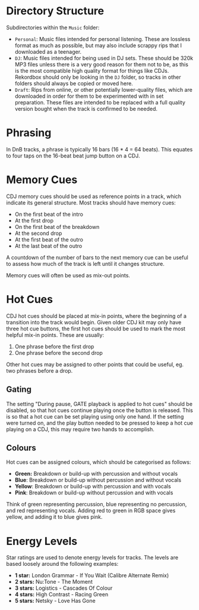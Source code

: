 # Directory Structure

Subdirectories within the `Music` folder:

* `Personal`: Music files intended for personal listening. These are lossless format as much as possible, but may also include scrappy rips that I downloaded as a teenager.
* `DJ`: Music files intended for being used in DJ sets. These should be 320k MP3 files unless there is a very good reason for them not to be, as this is the most compatible high quality format for things like CDJs. Rekordbox should only be looking in the `DJ` folder, so tracks in other folders should always be copied or moved here.
* `Draft`: Rips from online, or other potentially lower-quality files, which are downloaded in order for them to be experimented with in set preparation. These files are intended to be replaced with a full quality version bought when the track is confirmed to be needed.

# Phrasing

In DnB tracks, a phrase is typically 16 bars (16 * 4 = 64 beats). This equates to four taps on the 16-beat beat jump button on a CDJ.

# Memory Cues

CDJ memory cues should be used as reference points in a track, which indicate its general structure. Most tracks should have memory cues:

* On the first beat of the intro
* At the first drop
* On the first beat of the breakdown
* At the second drop
* At the first beat of the outro
* At the last beat of the outro

A countdown of the number of bars to the next memory cue can be useful to assess how much of the track is left until it changes structure.

Memory cues will often be used as mix-out points.

# Hot Cues

CDJ hot cues should be placed at mix-in points, where the beginning of a transition into the track would begin. Given older CDJ kit may only have three hot cue buttons, the first hot cues should be used to mark the most helpful mix-in points. These are usually:

1. One phrase before the first drop
2. One phrase before the second drop

Other hot cues may be assigned to other points that could be useful, eg. two phrases before a drop.

## Gating

The setting "During pause, GATE playback is applied to hot cues" should be disabled, so that hot cues continue playing once the button is released. This is so that a hot cue can be set playing using only one hand. If the setting were turned on, and the play button needed to be pressed to keep a hot cue playing on a CDJ, this may require two hands to accomplish.

## Colours

Hot cues can be assigned colours, which should be categorised as follows:

* **Green:** Breakdown or build-up with percussion and without vocals
* **Blue**: Breakdown or build-up without percussion and without vocals
* **Yellow**: Breakdown or build-up with percussion and with vocals
* **Pink**: Breakdown or build-up without percussion and with vocals

Think of green representing percussion, blue representing no percussion, and red representing vocals. Adding red to green in RGB space gives yellow, and adding it to blue gives pink.

# Energy Levels

Star ratings are used to denote energy levels for tracks. The levels are based loosely around the following examples:

* **1 star:** London Grammar - If You Wait (Calibre Alternate Remix)
* **2 stars:** Nu:Tone - The Moment
* **3 stars:** Logistics - Cascades Of Colour
* **4 stars:** High Contrast - Racing Green
* **5 stars:** Netsky - Love Has Gone
